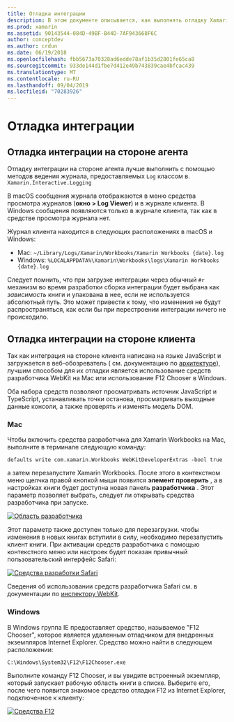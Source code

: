 ```yaml
---
title: Отладка интеграции
description: В этом документе описывается, как выполнять отладку Xamarin Workbooks интеграции, как на стороне агента, так и на стороне клиента в Windows и Mac.
ms.prod: xamarin
ms.assetid: 90143544-084D-49BF-B44D-7AF943668F6C
author: conceptdev
ms.author: crdun
ms.date: 06/19/2018
ms.openlocfilehash: fbb5673a70328ad6edde78af1b35d2801fe65ca8
ms.sourcegitcommit: 933de144d1fbe7d412e49b743839cae4bfcac439
ms.translationtype: MT
ms.contentlocale: ru-RU
ms.lasthandoff: 09/04/2019
ms.locfileid: "70283926"
---
```

# <a name="debugging-integrations"></a>Отладка интеграции

## <a name="debugging-agent-side-integrations"></a>Отладка интеграции на стороне агента

Отладку интеграции на стороне агента лучше выполнить с помощью методов ведения журнала, предоставляемых `Log` классом в. `Xamarin.Interactive.Logging`

В macOS сообщения журнала отображаются в меню средства просмотра журналов (**окно > Log Viewer**) и в журнале клиента. В Windows сообщения появляются только в журнале клиента, так как в средстве просмотра журнала нет.

Журнал клиента находится в следующих расположениях в macOS и Windows:

- Mac: `~/Library/Logs/Xamarin/Workbooks/Xamarin Workbooks {date}.log`
- Windows: `%LOCALAPPDATA%\Xamarin\Workbooks\logs\Xamarin Workbooks {date}.log`

Следует помнить, что при загрузке интеграции через обычный `#r` механизм во время разработки сборка интеграции будет выбрана как _зависимость_ книги и упакована в нее, если не используется абсолютный путь. Это может привести к тому, что изменения не будут распространяться, как если бы при перестроении интеграции ничего не происходило.

## <a name="debugging-client-side-integrations"></a>Отладка интеграции на стороне клиента

Так как интеграция на стороне клиента написана на языке JavaScript и загружается в веб-обозреватель ( см. документацию по [архитектуре](~/tools/workbooks/sdk/architecture.md)), лучшим способом для их отладки является использование средств разработчика WebKit на Mac или использование F12 Chooser в Windows.

Оба набора средств позволяют просматривать источник JavaScript и TypeScript, устанавливать точки останова, просматривать выходные данные консоли, а также проверять и изменять модель DOM.

### <a name="mac"></a>Mac

Чтобы включить средства разработчика для Xamarin Workbooks на Mac, выполните в терминале следующую команду:

```shell
defaults write com.xamarin.Workbooks WebKitDeveloperExtras -bool true
```

а затем перезапустите Xamarin Workbooks. После этого в контекстном меню щелчка правой кнопкой мыши появится **элемент проверить** , а в настройках книги будет доступна новая панель **разработчика** . Этот параметр позволяет выбрать, следует ли открывать средства разработчика при запуске.

[![Область разработчика](debugging-images/developer-pane-small.png)](debugging-images/developer-pane.png#lightbox)

Этот параметр также доступен только для перезагрузки. чтобы изменения в новых книгах вступили в силу, необходимо перезапустить клиент книги. При активации средств разработчика с помощью контекстного меню или настроек будет показан привычный пользовательский интерфейс Safari:

[![Средства разработки Safari](debugging-images/mac-dev-tools.png)](debugging-images/mac-dev-tools.png#lightbox)

Сведения об использовании средств разработчика Safari см. в документации по [инспектору WebKit][webkit-docs].

### <a name="windows"></a>Windows

В Windows группа IE предоставляет средство, называемое "F12 Chooser", которое является удаленным отладчиком для внедренных экземпляров Internet Explorer. Средство можно найти в следующем расположении:

```shell
C:\Windows\System32\F12\F12Chooser.exe
```

Выполните команду F12 Chooser, и вы увидите встроенный экземпляр, который запускает рабочую область книги в списке. Выберите его, после чего появится знакомое средство отладки F12 из Internet Explorer, подключенное к клиенту:

[![Средства F12](debugging-images/windows-dev-tools.png)](debugging-images/windows-dev-tools.png#lightbox)

[webkit-docs]: https://trac.webkit.org/wiki/WebInspector

